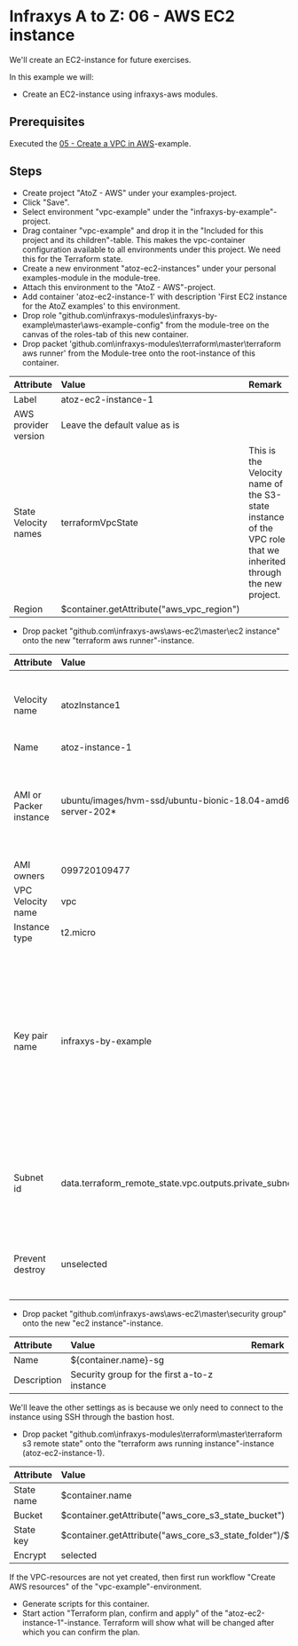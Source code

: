 # Infraxys A to Z: 06 - AWS EC2 instance

We'll create an EC2-instance for future exercises.
 
In this example we will:
- Create an EC2-instance using infraxys-aws modules.



## Prerequisites

Executed the [05 - Create a VPC in AWS](../05-aws-vpc/README.md)-example.

## Steps

- Create project "AtoZ - AWS" under your examples-project.
- Click "Save".
- Select environment "vpc-example" under the "infraxys-by-example"-project.
- Drag container "vpc-example" and drop it in the "Included for this project and its children"-table. This makes the vpc-container configuration available to all environments under this project. We need this for the Terraform state.
- Create a new environment "atoz-ec2-instances" under your personal examples-module in the module-tree.
- Attach this environment to the "AtoZ - AWS"-project.
- Add container 'atoz-ec2-instance-1' with description 'First EC2 instance for the AtoZ examples' to this environment.
- Drop role "github.com\infraxys-modules\infraxys-by-example\master\aws-example-config" from the module-tree on the canvas of the roles-tab of this new container.
- Drop packet 'github.com\infraxys-modules\terraform\master\terraform aws runner' from the Module-tree onto the root-instance of this container.

| Attribute | Value | Remark |
| :-------- | :---- | :----- |
| Label | atoz-ec2-instance-1 | |
| AWS provider version | Leave the default value as is |  |
| State Velocity names | terraformVpcState | This is the Velocity name of the S3-state instance of the VPC role that we inherited through the new project. |
| Region | $container.getAttribute("aws_vpc_region") | |

- Drop packet "github.com\infraxys-aws\aws-ec2\master\ec2 instance" onto the new "terraform aws runner"-instance.

| Attribute | Value | Remark |
| :-------- | :---- | :----- |
| Velocity name | atozInstance1 | We want to easily access this instance later |
| Name | atoz-instance-1 | |
| AMI or Packer instance | ubuntu/images/hvm-ssd/ubuntu-bionic-18.04-amd64-server-202* | We'll use the latest AMI in the VPC region with a name that starts with this value. |
| AMI owners | 099720109477 | Canonical. |
| VPC Velocity name | vpc | |
| Instance type | t2.micro | |
| Key pair name | infraxys-by-example | This is the key pair we created in the aws-vpc exercise. We could create a new key pair and make it available through a variable in a parent project. |
| Subnet id | data.terraform_remote_state.vpc.outputs.private_subnets[0] | The VPC state is included by the "Terraform AWS runner"-packet. |
| Prevent destroy | unselected | We want to be able to easily remove this instance. |

- Drop packet "github.com\infraxys-aws\aws-ec2\master\security group" onto the new "ec2 instance"-instance.

| Attribute | Value | Remark |
| :-------- | :---- | :----- |
| Name | ${container.name}-sg | |
| Description | Security group for the first a-to-z instance  | |

We'll leave the other settings as is because we only need to connect to the instance using SSH through the bastion host.

- Drop packet "github.com\infraxys-modules\terraform\master\terraform s3 remote state" onto the "terraform aws running instance"-instance (atoz-ec2-instance-1).

| Attribute | Value | Remark |
| :-------- | :---- | :----- |
| State name | $container.name | |
| Bucket | $container.getAttribute("aws_core_s3_state_bucket")  | |
| State key | $container.getAttribute("aws_core_s3_state_folder")/${container.name}.tfstate | |
| Encrypt | selected | |

If the VPC-resources are not yet created, then first run workflow "Create AWS resources" of the "vpc-example"-environment.

- Generate scripts for this container.
- Start action "Terraform plan, confirm and apply" of the "atoz-ec2-instance-1"-instance. Terraform will show what will be changed after which you can confirm the plan.

